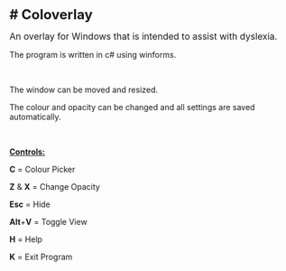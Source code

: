 <p><b><span style="font-size: 24px;"># Coloverlay </span></b><br />
</p>
<p><span style="font-size: 16px;">An overlay for Windows that is intended to assist with dyslexia. </span><br />
</p>
<p>The program is written in c# using winforms. <br />
</p>
<p><br />
</p>
<p>The window can be moved and resized. <br />
</p>
<p>The colour and opacity can be changed and all settings are saved automatically.<br />
</p>
<p><br />
</p>
<p><b><u>
Controls: </u></b><br />
</p>
<p><b>C</b> = Colour Picker <br />
</p>
<p><b>Z</b> &amp; <b>X</b> = Change Opacity <br />
</p>
<p><b>Esc</b> = Hide <br />
</p>
<p><b>Alt</b>+<b>V</b> = Toggle View <br />
</p>
<p><b>H</b> = Help <br />
</p>
<p><b>K</b> = Exit Program <br />
</p>
